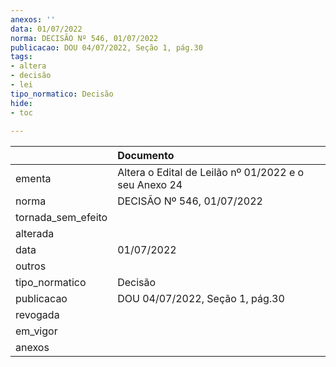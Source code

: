 ```yaml
---
anexos: ''
data: 01/07/2022
norma: DECISÃO Nº 546, 01/07/2022
publicacao: DOU 04/07/2022, Seção 1, pág.30
tags:
- altera
- decisão
- lei
tipo_normatico: Decisão
hide: 
- toc 
 
---
```


|                    | Documento                                             |
|:-------------------|:------------------------------------------------------|
| ementa             | Altera o Edital de Leilão nº 01/2022 e o seu Anexo 24 |
| norma              | DECISÃO Nº 546, 01/07/2022                            |
| tornada_sem_efeito |                                                       |
| alterada           |                                                       |
| data               | 01/07/2022                                            |
| outros             |                                                       |
| tipo_normatico     | Decisão                                               |
| publicacao         | DOU 04/07/2022, Seção 1, pág.30                       |
| revogada           |                                                       |
| em_vigor           |                                                       |
| anexos             |                                                       |